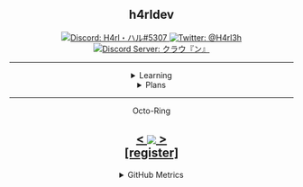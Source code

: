 <!---
h4rldev/h4rldev is a ✨ special ✨ repository because its `README.md` (this file) appears on your GitHub profile.
You can click the Preview link to take a look at your changes.
--->

<h2 align="center"> h4rldev</h2>

<p align="center">
    <a href="https://paste.gg/p/anonymous/542110b9ccda418689dd5030c04c2586/files/08ce1791991545649ab17ed728ff9d00/raw">
        <img src="https://img.shields.io/badge/Discord-H4rl・ハル%235307-darkgrey?style=for-the-badge"
        alt="Discord: H4rl・ハル#5307">
    </a>
    <a href="https://twitter.com/h4rl3h">
        <img src="https://img.shields.io/badge/Twitter-%40H4rl3h-blue?style=for-the-badge"
        alt="Twitter: @H4rl3h"/>
    </a>
    <br>
    <a href="https://discord.gg/bMWgD85MJ6">
        <img src="https://img.shields.io/badge/Discord%20Server-クラウ『ン』-darkgrey?style=for-the-badge"
        alt="Discord Server: クラウ『ン』">
    </a>
</p>

<hr>

<details align="center">
<summary align="center">Learning</summary>
    <a href="https://en.wikipedia.org/wiki/C_(programming_language)">
        <img src="https://img.shields.io/badge/C-grey?style=for-the-badge" alt="C">
    </a>
    <br>
    <a href="https://www.python.org/">
        <img src="https://img.shields.io/badge/Python-darkgreen?style=for-the-badge"
        alt="Python">
    </a>
</details>

<details align="center">
<summary align="center">Plans</summary>
    <a href="https://en.wikipedia.org/wiki/C_Sharp_(programming_language)">
        <img src="https://img.shields.io/badge/C%23-limegreen?style=for-the-badge"
        alt="C#">
    </a>
    <br>
    <a href="https://www.cplusplus.com/">
        <img src="https://img.shields.io/badge/C%2B%2B-blue?style=for-the-badge"
        alt="C++">
    </a>
    <br>
    <a href="https://developer.mozilla.org/en-US/docs/Web/Javascript">
        <img src="https://img.shields.io/badge/Javascript-darkred?style=for-the-badge"
        alt="Javascript">
    </a>
    <br>
    <a href="https://java.com">
        <img src="https://img.shields.io/badge/Java-darkred?style=for-the-badge"
        alt="Java">
    </a>
</details>

<hr>

<p align="center">Octo-Ring</a>
<h2 align="center">
    <a href="https://octo-ring.com/p/h4rldev/prev">
        <
    </a>
    <a href="https://octo-ring.com/">
        <img align="center" src="https://media.discordapp.net/attachments/856404208445292545/995328704580431962/octa.png"
        height="150px">
    </a>
    <a href="https://octo-ring.com/p/h4rldev/next">
        >
    </a>
    <br>
    <a href="https://octo-ring/register">
           [register]
    </a>
</h2>

<details align="center">
<summary align="center">GitHub Metrics</summary>
<img src= "./github-metrics.svg">
</details>
